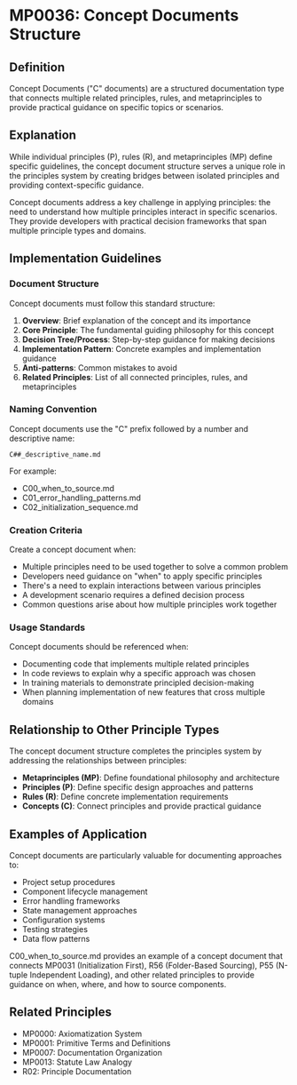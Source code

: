 # MP0036: Concept Documents Structure

## Definition
Concept Documents ("C" documents) are a structured documentation type that connects multiple related principles, rules, and metaprinciples to provide practical guidance on specific topics or scenarios.

## Explanation
While individual principles (P), rules (R), and metaprinciples (MP) define specific guidelines, the concept document structure serves a unique role in the principles system by creating bridges between isolated principles and providing context-specific guidance.

Concept documents address a key challenge in applying principles: the need to understand how multiple principles interact in specific scenarios. They provide developers with practical decision frameworks that span multiple principle types and domains.

## Implementation Guidelines

### Document Structure
Concept documents must follow this standard structure:

1. **Overview**: Brief explanation of the concept and its importance
2. **Core Principle**: The fundamental guiding philosophy for this concept
3. **Decision Tree/Process**: Step-by-step guidance for making decisions
4. **Implementation Pattern**: Concrete examples and implementation guidance
5. **Anti-patterns**: Common mistakes to avoid
6. **Related Principles**: List of all connected principles, rules, and metaprinciples

### Naming Convention
Concept documents use the "C" prefix followed by a number and descriptive name:

```
C##_descriptive_name.md
```

For example:
- C00_when_to_source.md
- C01_error_handling_patterns.md
- C02_initialization_sequence.md

### Creation Criteria
Create a concept document when:
- Multiple principles need to be used together to solve a common problem
- Developers need guidance on "when" to apply specific principles
- There's a need to explain interactions between various principles
- A development scenario requires a defined decision process
- Common questions arise about how multiple principles work together

### Usage Standards
Concept documents should be referenced when:
- Documenting code that implements multiple related principles
- In code reviews to explain why a specific approach was chosen
- In training materials to demonstrate principled decision-making
- When planning implementation of new features that cross multiple domains

## Relationship to Other Principle Types
The concept document structure completes the principles system by addressing the relationships between principles:

- **Metaprinciples (MP)**: Define foundational philosophy and architecture
- **Principles (P)**: Define specific design approaches and patterns
- **Rules (R)**: Define concrete implementation requirements 
- **Concepts (C)**: Connect principles and provide practical guidance

## Examples of Application
Concept documents are particularly valuable for documenting approaches to:
- Project setup procedures
- Component lifecycle management
- Error handling frameworks
- State management approaches
- Configuration systems
- Testing strategies
- Data flow patterns

C00_when_to_source.md provides an example of a concept document that connects MP0031 (Initialization First), R56 (Folder-Based Sourcing), P55 (N-tuple Independent Loading), and other related principles to provide guidance on when, where, and how to source components.

## Related Principles
- MP0000: Axiomatization System
- MP0001: Primitive Terms and Definitions
- MP0007: Documentation Organization
- MP0013: Statute Law Analogy
- R02: Principle Documentation
